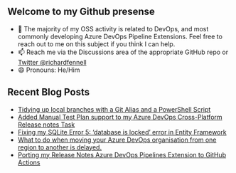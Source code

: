 ## Welcome to my Github presense

- 💬 The majority of my OSS activity is related to DevOps, and most commonly developing Azure DevOps Pipeline Extensions. Feel free to reach out to me on this subject if you think I can help.
- 📫 Reach me via the Discussions area of the appropriate GitHub repo or [Twitter @richardfennell](https://twitter.com/richardfennell)
- 😄 Pronouns: He/Him

## Recent Blog Posts
<!-- BLOG-POST-LIST:START -->
- [Tidying up local branches with a Git Alias and a PowerShell Script](https://blogs.blackmarble.co.uk/rfennell/2021/03/16/tidying-up-local-branches-with-a-git-alias-and-a-powershell-script/)
- [Added Manual Test Plan support to my Azure DevOps Cross-Platform Release notes Task](https://blogs.blackmarble.co.uk/rfennell/2021/03/03/added-manual-test-plan-support-to-my-azure-devops-cross-platform-release-notes-task/)
- [Fixing my SQLite Error 5: ‘database is locked’ error in Entity Framework](https://blogs.blackmarble.co.uk/rfennell/2021/02/12/fixing-my-sqlite-error-5-database-is-locked-error-in-entity-framework/)
- [What to do when moving your Azure DevOps organisation from one region to another is delayed.](https://blogs.blackmarble.co.uk/rfennell/2021/01/25/what-to-do-when-moving-your-azure-devops-organisation-from-one-region-to-another-is-delayed/)
- [Porting my Release Notes Azure DevOps Pipelines Extension to GitHub Actions](https://blogs.blackmarble.co.uk/rfennell/2020/12/31/porting-my-release-notes-azure-devops-pipelines-extension-to-github-actions/)
<!-- BLOG-POST-LIST:END -->


<!--
**rfennell/rfennell** is a ✨ _special_ ✨ repository because its `README.md` (this file) appears on your GitHub profile.

Here are some ideas to get you started:

- 🔭 I’m currently working on ...
- 🌱 I’m currently learning ...
- 👯 I’m looking to collaborate on ...
- 🤔 I’m looking for help with ...
- 💬 Ask me about ...
- 📫 How to reach me: ...
- 😄 Pronouns: ...
- ⚡ Fun fact: ...
-->

